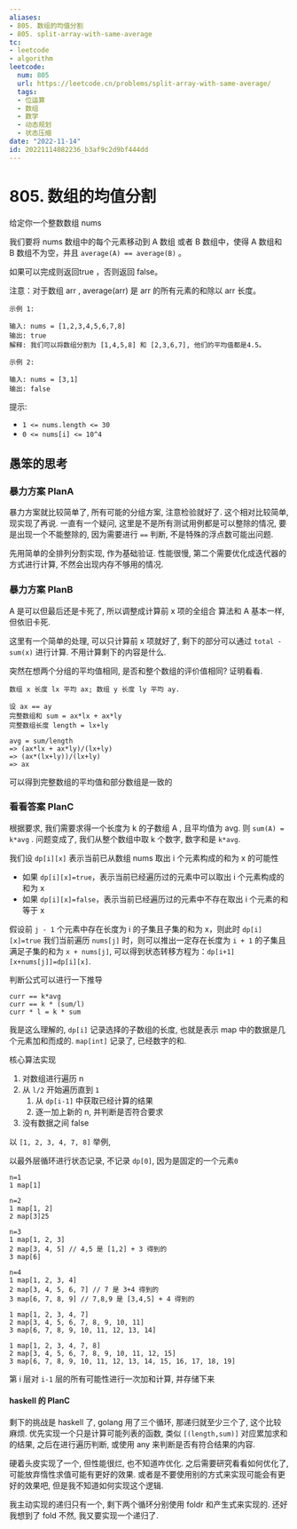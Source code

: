 ```yaml
---
aliases:
- 805. 数组的均值分割
- 805. split-array-with-same-average
tc:
- leetcode
- algorithm
leetcode:
  num: 805
  url: https://leetcode.cn/problems/split-array-with-same-average/
  tags:
  - 位运算
  - 数组
  - 数学
  - 动态规划
  - 状态压缩
date: "2022-11-14"
id: 20221114082236_b3af9c2d9bf444dd
---
```


# 805. 数组的均值分割

给定你一个整数数组 nums

我们要将 nums 数组中的每个元素移动到 A 数组 或者 B 数组中，使得 A 数组和 B 数组不为空，并且 `average(A) == average(B)` 。

如果可以完成则返回true ，否则返回 false。

注意：对于数组 arr , average(arr) 是 arr 的所有元素的和除以 arr 长度。

```
示例 1:

输入: nums = [1,2,3,4,5,6,7,8]
输出: true
解释: 我们可以将数组分割为 [1,4,5,8] 和 [2,3,6,7], 他们的平均值都是4.5。

示例 2:

输入: nums = [3,1]
输出: false
```

提示:

* `1 <= nums.length <= 30`
* `0 <= nums[i] <= 10^4`

## 愚笨的思考

### 暴力方案 PlanA

暴力方案就比较简单了, 所有可能的分组方案, 注意检验就好了.
这个相对比较简单, 现实现了再说.
一直有一个疑问, 这里是不是所有测试用例都是可以整除的情况,
    要是出现一个不能整除的,
    因为需要进行 `==` 判断, 不是特殊的浮点数可能出问题.

先用简单的全排列分割实现, 作为基础验证.
性能很慢, 第二个需要优化成迭代器的方式进行计算, 不然会出现内存不够用的情况.

### 暴力方案 PlanB

A 是可以但最后还是卡死了, 所以调整成计算前 x 项的全组合
算法和 A 基本一样, 但依旧卡死.

这里有一个简单的处理, 可以只计算前 x 项就好了, 剩下的部分可以通过 `total - sum(x)` 进行计算.
不用计算剩下的内容是什么.

突然在想两个分组的平均值相同, 是否和整个数组的评价值相同? 证明看看.
```
数组 x 长度 lx 平均 ax; 数组 y 长度 ly 平均 ay.

设 ax == ay
完整数组和 sum = ax*lx + ax*ly
完整数组长度 length = lx+ly

avg = sum/length
=> (ax*lx + ax*ly)/(lx+ly)
=> (ax*(lx+ly))/(lx+ly)
=> ax
```

可以得到完整数组的平均值和部分数组是一致的

### 看看答案 PlanC

根据要求, 我们需要求得一个长度为 k 的子数组 A , 且平均值为 avg. 则 `sum(A) = k*avg` .
问题变成了, 我们从整个数组中取 k 个数字, 数字和是 `k*avg`.

我们设 `dp[i][x]` 表示当前已从数组 nums 取出 i 个元素构成的和为 x 的可能性
* 如果 `dp[i][x]=true`，表示当前已经遍历过的元素中可以取出 i 个元素构成的和为 x
* 如果 `dp[i][x]=false`，表示当前已经遍历过的元素中不存在取出 i 个元素的和等于 x

假设前 `j - 1` 个元素中存在长度为 i 的子集且子集的和为 x，则此时 `dp[i][x]=true`
我们当前遍历 `nums[j]` 时，则可以推出一定存在长度为 `i + 1` 的子集且满足子集的和为 `x + nums[j]`,
可以得到状态转移方程为：`dp[i+1][x+nums[j]]=dp[i][x]`.

判断公式可以进行一下推导
```
curr == k*avg
curr == k * (sum/l)
curr * l = k * sum
```

我是这么理解的, `dp[i]` 记录选择的子数组的长度,
    也就是表示 map 中的数据是几个元素加和而成的.
`map[int]` 记录了, 已经数字的和.

核心算法实现
1. 对数组进行遍历 n
2. 从 `l/2` 开始遍历直到 `1`
    1. 从 `dp[i-1]` 中获取已经计算的结果
    2. 逐一加上新的 n, 并判断是否符合要求
3. 没有数据之间 false

以 `[1, 2, 3, 4, 7, 8]` 举例,

以最外层循环进行状态记录, 不记录 `dp[0]`, 因为是固定的一个元素`0`

```
n=1
1 map[1]

n=2
1 map[1, 2]
2 map[3]25

n=3
1 map[1, 2, 3]
2 map[3, 4, 5] // 4,5 是 [1,2] + 3 得到的
3 map[6]

n=4
1 map[1, 2, 3, 4]
2 map[3, 4, 5, 6, 7] // 7 是 3+4 得到的
3 map[6, 7, 8, 9] // 7,8,9 是 [3,4,5] + 4 得到的

1 map[1, 2, 3, 4, 7]
2 map[3, 4, 5, 6, 7, 8, 9, 10, 11]
3 map[6, 7, 8, 9, 10, 11, 12, 13, 14]

1 map[1, 2, 3, 4, 7, 8]
2 map[3, 4, 5, 6, 7, 8, 9, 10, 11, 12, 15]
3 map[6, 7, 8, 9, 10, 11, 12, 13, 14, 15, 16, 17, 18, 19]
```

第 i 层对 `i-1` 层的所有可能性进行一次加和计算, 并存储下来

#### haskell 的 PlanC

剩下的挑战是 haskell 了, golang 用了三个循环, 那递归就至少三个了, 这个比较麻烦.
优先实现一个只是计算可能列表的函数, 类似 `[(length,sum)]` 对应累加求和的结果,
    之后在进行遍历判断, 或使用 any 来判断是否有符合结果的内容.

硬着头皮实现了一个, 但性能很烂, 也不知道咋优化.
之后需要研究看看如何优化了,
    可能放弃惰性求值可能有更好的效果.
或者是不要使用别的方式来实现可能会有更好的效果吧,
    但是我不知道如何实现这个逻辑.

我主动实现的递归只有一个, 剩下两个循环分别使用 foldr 和产生式来实现的.
    还好我想到了 fold 不然, 我又要实现一个递归了.
